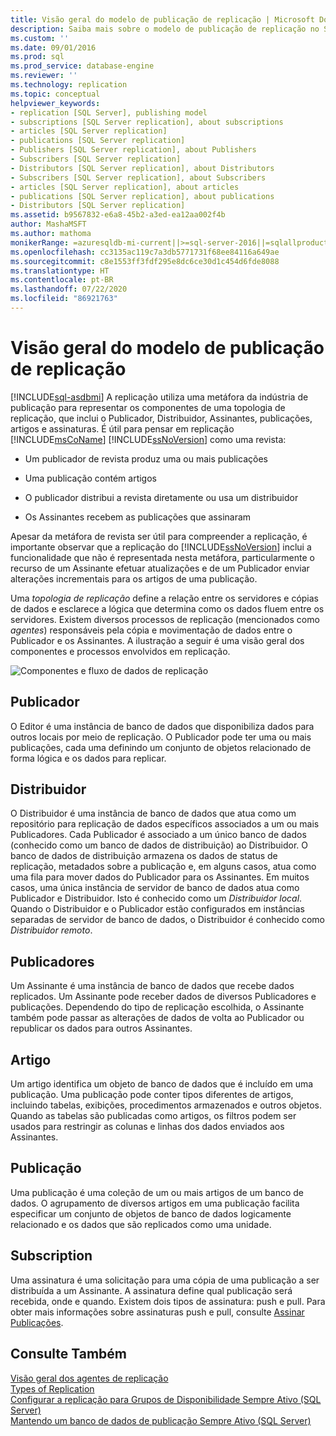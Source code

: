 ```yaml
---
title: Visão geral do modelo de publicação de replicação | Microsoft Docs
description: Saiba mais sobre o modelo de publicação de replicação no SQL Server, incluindo publicador, distribuidor, assinantes, publicações, artigos e assinaturas.
ms.custom: ''
ms.date: 09/01/2016
ms.prod: sql
ms.prod_service: database-engine
ms.reviewer: ''
ms.technology: replication
ms.topic: conceptual
helpviewer_keywords:
- replication [SQL Server], publishing model
- subscriptions [SQL Server replication], about subscriptions
- articles [SQL Server replication]
- publications [SQL Server replication]
- Publishers [SQL Server replication], about Publishers
- Subscribers [SQL Server replication]
- Distributors [SQL Server replication], about Distributors
- Subscribers [SQL Server replication], about Subscribers
- articles [SQL Server replication], about articles
- publications [SQL Server replication], about publications
- Distributors [SQL Server replication]
ms.assetid: b9567832-e6a8-45b2-a3ed-ea12aa002f4b
author: MashaMSFT
ms.author: mathoma
monikerRange: =azuresqldb-mi-current||>=sql-server-2016||=sqlallproducts-allversions
ms.openlocfilehash: cc3135ac119c7a3db5771731f68ee84116a649ae
ms.sourcegitcommit: c8e1553ff3fdf295e8dc6ce30d1c454d6fde8088
ms.translationtype: HT
ms.contentlocale: pt-BR
ms.lasthandoff: 07/22/2020
ms.locfileid: "86921763"
---
```

# <a name="replication-publishing-model-overview"></a>Visão geral do modelo de publicação de replicação
[!INCLUDE[sql-asdbmi](../../../includes/applies-to-version/sql-asdbmi.md)]
  A replicação utiliza uma metáfora da indústria de publicação para representar os componentes de uma topologia de replicação, que inclui o Publicador, Distribuidor, Assinantes, publicações, artigos e assinaturas. É útil para pensar em replicação [!INCLUDE[msCoName](../../../includes/msconame-md.md)] [!INCLUDE[ssNoVersion](../../../includes/ssnoversion-md.md)] como uma revista:  
  
-   Um publicador de revista produz uma ou mais publicações  
  
-   Uma publicação contém artigos  
  
-   O publicador distribui a revista diretamente ou usa um distribuidor  
  
-   Os Assinantes recebem as publicações que assinaram  
  
 Apesar da metáfora de revista ser útil para compreender a replicação, é importante observar que a replicação do [!INCLUDE[ssNoVersion](../../../includes/ssnoversion-md.md)] inclui a funcionalidade que não é representada nesta metáfora, particularmente o recurso de um Assinante efetuar atualizações e de um Publicador enviar alterações incrementais para os artigos de uma publicação.  
  
 Uma *topologia de replicação* define a relação entre os servidores e cópias de dados e esclarece a lógica que determina como os dados fluem entre os servidores. Existem diversos processos de replicação (mencionados como *agentes*) responsáveis pela cópia e movimentação de dados entre o Publicador e os Assinantes. A ilustração a seguir é uma visão geral dos componentes e processos envolvidos em replicação.  
  
 ![Componentes e fluxo de dados de replicação](../../../relational-databases/replication/publish/media/replintro1.gif "Componentes e fluxo de dados de replicação")  
  
## <a name="publisher"></a>Publicador  
 O Editor é uma instância de banco de dados que disponibiliza dados para outros locais por meio de replicação. O Publicador pode ter uma ou mais publicações, cada uma definindo um conjunto de objetos relacionado de forma lógica e os dados para replicar.  
  
## <a name="distributor"></a>Distribuidor  
 O Distribuidor é uma instância de banco de dados que atua como um repositório para replicação de dados específicos associados a um ou mais Publicadores. Cada Publicador é associado a um único banco de dados (conhecido como um banco de dados de distribuição) ao Distribuidor. O banco de dados de distribuição armazena os dados de status de replicação, metadados sobre a publicação e, em alguns casos, atua como uma fila para mover dados do Publicador para os Assinantes. Em muitos casos, uma única instância de servidor de banco de dados atua como Publicador e Distribuidor. Isto é conhecido como um *Distribuidor local*. Quando o Distribuidor e o Publicador estão configurados em instâncias separadas de servidor de banco de dados, o Distribuidor é conhecido como *Distribuidor remoto*.  
  
## <a name="subscribers"></a>Publicadores  
 Um Assinante é uma instância de banco de dados que recebe dados replicados. Um Assinante pode receber dados de diversos Publicadores e publicações. Dependendo do tipo de replicação escolhida, o Assinante também pode passar as alterações de dados de volta ao Publicador ou republicar os dados para outros Assinantes.  
  
## <a name="article"></a>Artigo  
 Um artigo identifica um objeto de banco de dados que é incluído em uma publicação. Uma publicação pode conter tipos diferentes de artigos, incluindo tabelas, exibições, procedimentos armazenados e outros objetos. Quando as tabelas são publicadas como artigos, os filtros podem ser usados para restringir as colunas e linhas dos dados enviados aos Assinantes.  
  
## <a name="publication"></a>Publicação  
 Uma publicação é uma coleção de um ou mais artigos de um banco de dados. O agrupamento de diversos artigos em uma publicação facilita especificar um conjunto de objetos de banco de dados logicamente relacionado e os dados que são replicados como uma unidade.  
  
## <a name="subscription"></a>Subscription  
 Uma assinatura é uma solicitação para uma cópia de uma publicação a ser distribuída a um Assinante. A assinatura define qual publicação será recebida, onde e quando. Existem dois tipos de assinatura: push e pull. Para obter mais informações sobre assinaturas push e pull, consulte [Assinar Publicações](../../../relational-databases/replication/subscribe-to-publications.md).  
  
## <a name="see-also"></a>Consulte Também  
 [Visão geral dos agentes de replicação](../../../relational-databases/replication/agents/replication-agents-overview.md)   
 [Types of Replication](../../../relational-databases/replication/types-of-replication.md)   
 [Configurar a replicação para Grupos de Disponibilidade Sempre Ativo (SQL Server)](../../../database-engine/availability-groups/windows/configure-replication-for-always-on-availability-groups-sql-server.md)   
 [Mantendo um banco de dados de publicação Sempre Ativo (SQL Server)](../../../database-engine/availability-groups/windows/maintaining-an-always-on-publication-database-sql-server.md)  
  
  
